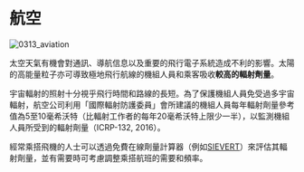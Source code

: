 # 航空

![0313_aviation](./static/0313_aviation.png)

太空天氣有機會對通訊、導航信息以及重要的飛行電子系統造成不利的影響。太陽的高能量粒子亦可導致極地飛行航線的機組人員和乘客吸收**較高的輻射劑量**。

宇宙輻射的照射十分視乎飛行時間和路線的長短。為了保護機組人員免受過多宇宙輻射，航空公司利用「國際輻射防護委員」會所建議的機組人員每年輻射劑量參考值為5至10毫希沃特（比輻射工作者的每年20毫希沃特上限少一半），以監測機組人員所受到的輻射劑量（ICRP-132, 2016）。

經常乘搭飛機的人士可以透過免費在線劑量計算器（例如[SIEVERT](https://www.sievert-system.org/?locale=en)）來評估其輻射劑量，並有需要時可考慮調整乘搭航班的需要和頻率。
